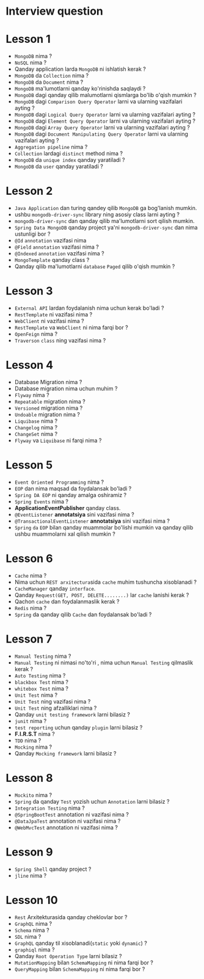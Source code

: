 # Interview question

# Lesson 1

* `MongoDB` nima ?
* `NoSQL` nima ?
* Qanday application larda `MongoDB` ni ishlatish kerak ?
* `MongoDB` da `Collection` nima ?
* `MongoDB` da `Document` nima ?
* `MongoDB` ma'lumotlarni qanday ko'rinishda saqlaydi ?
* `MongoDB` dagi qanday qilib malumotlarni qismlarga bo'lib o'qish mumkin ?
* `MongoDB` dagi `Comparison Query Operator` larni va ularning vazifalari ayting ?
* `MongoDB` dagi `Logical Query Operator`  larni va ularning vazifalari ayting ?
* `MongoDB` dagi `Element Query Operator`  larni va ularning vazifalari ayting ?
* `MongoDB` dagi `Array Query Operator`   larni va ularning vazifalari ayting ?
* `MongoDB` dagi `Document Manipulating Query Operator`   larni va ularning vazifalari ayting ?
* `Aggregation pipeline` nima ?
* `Collection` lardagi `distinct` method nima ?
* `MongoDB` da `unique index` qanday yaratiladi ?
* `MongoDB` da `user` qanday yaratiladi ?

# Lesson 2

* `Java Application` dan turing qandey qilib `MongoDB` ga bog'lanish mumkin.
* ushbu `mongodb-driver-sync` library ning asosiy class larni ayting ?
* `mongodb-driver-sync` dan qanday qilib ma'lumotlarni sort qilish mumkin.
* `Spring Data MongoDB` qanday project ya'ni `mongodb-driver-sync` dan nima ustunligi bor ?
* `@Id` `annotation` vazifasi nima
* `@Field` `annotation` vazifasi nima ?
* `@Indexed` `annotation` vazifasi nima ?
* `MongoTemplate` qanday class ?
* Qanday qilib ma'lumotlarni `database` `Paged`  qilib o'qish mumkin ?

# Lesson 3

* `External API` lardan foydalanish nima uchun kerak bo'ladi ?
* `RestTemplate` ni vazifasi nima ?
* `WebClient` ni vazifasi nima ?
* `RestTemplate` va `WebClient` ni nima farqi bor ?
* `OpenFeign` nima ?
* `Traverson` `class` ning vazifasi nima ?

# Lesson 4

* Database Migration nima ?
* Database migration nima uchun muhim ?
* `Flyway` nima ?
* `Repeatable` migration nima ?
* `Versioned` migration nima ?
* `Undoable` migration nima ?
* `Liquibase` nima ?
* `Changelog` nima ?
* `ChangeSet` nima ?
* `Flyway` va `Liquibase` ni farqi nima ?

# Lesson 5

* `Event Oriented Programming` nima ?
* `EOP` dan nima maqsad da foydalansak bo'ladi ?
* `Spring DA EOP` ni qanday amalga oshiramiz ?
* `Spring Events` nima ?
* **ApplicationEventPublisher** qanday class.
* `@EventListener` **annotatsiya** sini vazifasi nima ?
* `@TransactionalEventListener` **annotatsiya** sini vazifasi nima ?
* `Spring` `da` `EOP` bilan qanday muammolar bo'lishi mumkin va qanday qilib ushbu muammolarni xal qilish mumkin ?

# Lesson 6

* `Cache` nima ?
* Nima uchun `REST arxitectura`sida `cache` muhim tushuncha xisoblanadi ?
* `CacheManager` qanday `interface`.
* Qanday `Request(GET, POST, DELETE........)` lar `cache` lanishi kerak ?
* Qachon `cache` dan foydalanmaslik kerak ?
* `Redis` nima ?
* `Spring` da qanday qilib `Cache` dan foydalansak bo'ladi ?

# Lesson 7

* `Manual Testing` nima ?
* `Manual Testing` ni nimasi no'to'ri , nima uchun `Manual Testing` qilmaslik kerak ?
* `Auto Testing` nima ?
* `blackbox Test` nima ?
* `whitebox Test` nima ?
* `Unit Test` nima ?
* `Unit Test` ning vazifasi nima ?
* `Unit Test` ning afzalliklari nima ?
* Qanday `unit testing framework` larni bilasiz ?
* `junit` nima ?
* `test reporting` uchun qanday `plugin` larni bilasiz ?
* **F.I.R.S.T** nima ?
* `TDD` nima ?
* `Mocking` nima ?
* Qanday `Mocking framework` larni bilasiz ?

# Lesson 8

* `Mockito` nima ?
* `Spring` da qanday `Test` yozish uchun `Annotation` larni bilasiz ?
* `Integration Testing`  nima ?
* `@SpringBootTest` annotation ni vazifasi nima ?
* `@DataJpaTest` annotation ni vazifasi nima ?
* `@WebMvcTest` annotation ni vazifasi nima ?

# Lesson 9

* `Spring Shell` qanday project ?
* `jline` nima ?

# Lesson 10

* `Rest` Arxitekturasida qanday cheklovlar bor ?
* `GraphQL` nima ?
* `Schema` nima ?
* `SDL` nima ?
* `GraphQL` qanday til xisoblanadi(`static` yoki `dynamic`) ?
* `graphiql` nima ?
* Qanday `Root Operation Type` larni bilasiz ?
* `MutationMapping` bilan `SchemaMapping` ni nima farqi bor ?
* `QueryMapping` bilan `SchemaMapping` ni nima farqi bor ?


